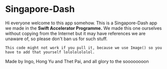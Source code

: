 # Singapore-Dash
Hi everyone welcome to this app somehow.
This is a Singapore-Dash app we made in the **Swift Accelerator Programme.**
We made this one ourselves without copying from the Internet but it may have references we are unaware of, so please don't ban us for such stuff.

`This code might not work if you pull it, because we use Image() so you have to add that yourself lolololololol.`

Made by Ingo, Hong Yu and Thet Pai,
and all glory to the soooooooon
